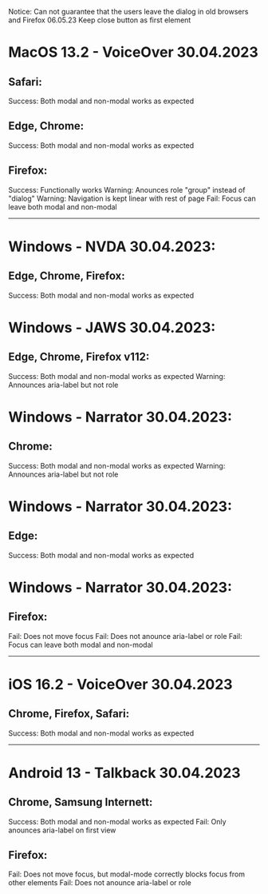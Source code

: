 Notice: Can not guarantee that the users leave the dialog in old browsers and Firefox 06.05.23
Keep close button as first element

# MacOS 13.2 - VoiceOver 30.04.2023

## Safari:
Success: Both modal and non-modal works as expected

## Edge, Chrome:
Success: Both modal and non-modal works as expected

## Firefox:
Success: Functionally works
Warning: Anounces role "group" instead of "dialog"
Warning: Navigation is kept linear with rest of page
Fail: Focus can leave both modal and non-modal

------------------

# Windows - NVDA 30.04.2023:
## Edge, Chrome, Firefox:
Success: Both modal and non-modal works as expected

# Windows - JAWS 30.04.2023:
## Edge, Chrome, Firefox v112:
Success: Both modal and non-modal works as expected
Warning: Announces aria-label but not role

# Windows - Narrator 30.04.2023:
## Chrome:
Success: Both modal and non-modal works as expected
Warning: Announces aria-label but not role

# Windows - Narrator 30.04.2023:
## Edge:
Success: Both modal and non-modal works as expected

# Windows - Narrator 30.04.2023:
## Firefox:
Fail: Does not move focus
Fail: Does not anounce aria-label or role
Fail: Focus can leave both modal and non-modal

------------------

# iOS 16.2 - VoiceOver 30.04.2023
## Chrome, Firefox, Safari:
Success: Both modal and non-modal works as expected

------------------

# Android 13 - Talkback 30.04.2023
## Chrome, Samsung Internett:
Success: Both modal and non-modal works as expected
Fail: Only anounces aria-label on first view

## Firefox:
Fail: Does not move focus, but modal-mode correctly blocks focus from other elements
Fail: Does not anounce aria-label or role